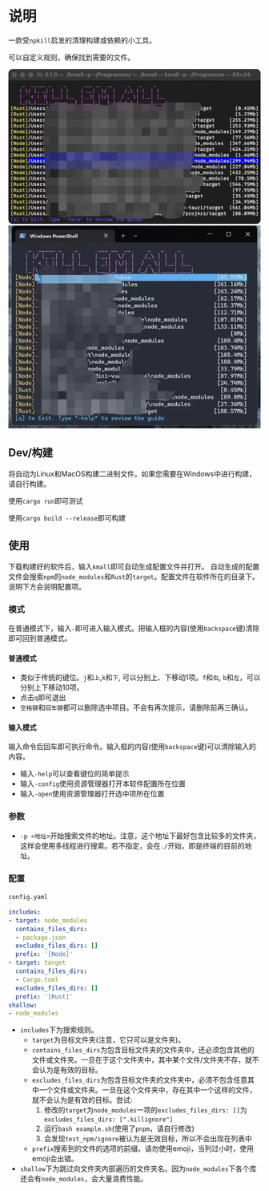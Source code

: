 # 说明

一款受`npkill`启发的清理构建或依赖的小工具。

可以自定义规则，确保找到需要的文件。

![Screenshot in Mac](./description/mac_screenshot.jpg)
![Screenshot in Windows](./description/windows_screenshot.jpg)

## Dev/构建

将自动为Linux和MacOS构建二进制文件。如果您需要在Windows中进行构建，请自行构建。

使用`cargo run`即可测试

使用`cargo build --release`即可构建


## 使用

下载构建好的软件后，输入`kmall`即可自动生成配置文件并打开。
自动生成的配置文件会搜索`npm`的`node_modules`和`Rust`的`target`。配置文件在软件所在的目录下。说明下方会说明配置项。

### 模式

在普通模式下，输入`-`即可进入输入模式。把输入框的内容(使用`backspace`键)清除即可回到普通模式。

#### 普通模式

- 类似于传统的键位。`j`和`上`,`k`和`下`, 可以分别上、下移动1项。`f`和`右`, `b`和`左`，可以分别上下移动10项。
- 点击`q`即可退出
- `空格键`和`回车键`都可以删除选中项目。不会有再次提示，请删除前再三确认。

#### 输入模式

输入命令后回车即可执行命令。输入框的内容(使用`backspace`键)可以清除输入的内容。

- 输入`-help`可以查看键位的简单提示
- 输入`-config`使用资源管理器打开本软件配置所在位置
- 输入`-open`使用资源管理器打开选中项所在位置

### 参数

- `-p <地址>`开始搜索文件的地址。注意，这个地址下最好包含比较多的文件夹，这样会使用多线程进行搜索。若不指定，会在`./`开始，即是终端的目前的地址。

### 配置

`config.yaml`
```yaml
includes:
- target: node_modules
  contains_files_dirs:
  - package.json
  excludes_files_dirs: []
  prefix: '[Node]'
- target: target
  contains_files_dirs:
  - Cargo.toml
  excludes_files_dirs: []
  prefix: '[Rust]'
shallow:
- node_modules
```

- `includes`下为搜索规则。
    - `target`为目标文件夹(注意，它只可以是文件夹)。
    - `contains_files_dirs`为包含目标文件夹的文件夹中，还必须包含其他的文件或文件夹。一旦在于这个文件夹中，其中某个文件/文件夹不存，就不会认为是有效的目标。
    - `excludes_files_dirs`为包含目标文件夹的文件夹中，必须不包含任意其中一个文件或文件夹。一旦在这个文件夹中，存在其中一个这样的文件，就不会认为是有效的目标。尝试:
        1. 修改的`target`为`node_modules`一项的`excludes_files_dirs: []`为`excludes_files_dirs: [".killignore"]`
        2. 运行`bash example.sh`(使用了`pnpm`，请自行修改)
        3. 会发现`test_npm/ignore`被认为是无效目标，所以不会出现在列表中
    - `prefix`搜索到的文件的选项的前缀。请勿使用emoji，当列过小时，使用emoji会出错。
- `shallow`下为跳过向文件夹内部遍历的文件夹名。因为`node_modules`下各个库还会有`node_modules`，会大量浪费性能。


